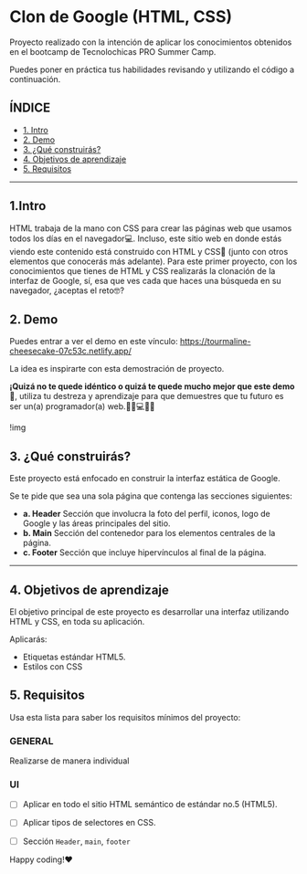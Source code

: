 # Clon de Google (HTML, CSS)

Proyecto realizado con la intención de aplicar los conocimientos obtenidos en el bootcamp de Tecnolochicas PRO Summer Camp.

Puedes poner en práctica tus habilidades revisando y utilizando el código a continuación.

## ÍNDICE

* [1. Intro](https://github.com/XareniSalgado/clon-de-google#1intro)
* [2. Demo]((https://github.com/XareniSalgado/clon-de-google#2-demo))
* [3. ¿Qué construirás?](https://github.com/XareniSalgado/clon-de-google#3-qu%C3%A9-construir%C3%A1s)
* [4. Objetivos de aprendizaje](https://github.com/XareniSalgado/clon-de-google#4-objetivos-de-aprendizaje)
* [5. Requisitos](https://github.com/XareniSalgado/clon-de-google/blob/main/README.md#5-requisitos)
  
****

## 1.Intro

HTML trabaja de la mano con CSS para crear las páginas web que usamos todos los días en el navegador💻. Incluso, este sitio web en donde estás viendo este contenido está construido con HTML y CSS🤯 (junto con otros elementos que conocerás más adelante). Para este primer proyecto, con los conocimientos que tienes de HTML y CSS realizarás la clonación de la interfaz de Google, sí, esa que ves cada que haces una búsqueda en su navegador, ¿aceptas el reto🤓?

## 2. Demo
Puedes entrar a ver el demo en este vínculo: https://tourmaline-cheesecake-07c53c.netlify.app/

La idea es inspirarte con esta demostración de proyecto. 

**¡Quizá no te quede idéntico o quizá te quede mucho mejor que este demo🤩**, utiliza tu destreza y aprendizaje para que demuestres que tu futuro es ser un(a) programador(a) web.👩🏻💻👦🏻

!img


## 3. ¿Qué construirás?

Este proyecto está enfocado en construir la interfaz estática de Google.

Se te pide que sea una sola página que contenga las secciones siguientes:
  - **a. Header**
    Sección que involucra la foto del perfil, iconos, logo de Google y las áreas principales del sitio.
  - **b. Main**
    Sección del contenedor para los elementos centrales de la página. 
  - **c. Footer**
    Sección que incluye hipervínculos al final de la página.

****

## 4. Objetivos de aprendizaje

El objetivo principal de este proyecto es desarrollar una interfaz utilizando HTML y CSS, en toda su aplicación.

Aplicarás:

- Etiquetas estándar HTML5.
- Estilos con CSS


## 5. Requisitos

Usa esta lista para saber los requisitos mínimos del proyecto:

### GENERAL

Realizarse de manera individual

### UI
- [ ] Aplicar en todo el sitio HTML semántico de estándar no.5 (HTML5).
- [ ] Aplicar tipos de selectores en CSS.
- [ ] Sección `Header`, `main`, `footer`


Happy coding!❤
